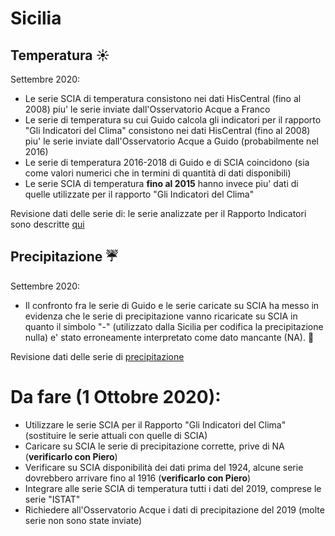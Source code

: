 # Sicilia


## Temperatura :sunny:

Settembre 2020:
- Le serie SCIA di temperatura consistono nei dati HisCentral (fino al 2008) piu' le serie inviate dall'Osservatorio Acque a Franco
- Le serie di temperatura su cui Guido calcola gli indicatori per il rapporto "Gli Indicatori del Clima" consistono nei dati HisCentral (fino al 2008) 
piu' le serie inviate dall'Osservatorio Acque a Guido (probabilmente nel 2016)
- Le serie di temperatura 2016-2018 di Guido e di SCIA coincidono (sia come valori numerici che in termini di quantità di dati disponibili)
- Le serie SCIA di temperatura **fino al 2015** hanno invece piu' dati di quelle utilizzate per il rapporto "Gli Indicatori del Clima"

Revisione dati delle serie di: le serie analizzate per il Rapporto Indicatori sono descritte [qui](./md/temperatura.md)

## Precipitazione  :umbrella:

Settembre 2020:
- Il confronto fra le serie di Guido e le serie caricate su SCIA ha messo in evidenza che le serie di precipitazione vanno ricaricate su SCIA in quanto il simbolo "-" (utilizzato dalla Sicilia per codifica la precipitazione nulla) e' stato erroneamente interpretato come dato mancante (NA).  :jack_o_lantern:

Revisione dati delle serie di [precipitazione](./md/precipitazione.md)

# Da fare (1 Ottobre 2020):

- Utilizzare le serie SCIA per il Rapporto "Gli Indicatori del Clima" (sostituire le serie attuali con quelle di SCIA)
- Caricare su SCIA le serie di precipitazione corrette, prive di NA (**verificarlo con Piero**)
- Verificare su SCIA disponibilità dei dati prima del 1924, alcune serie dovrebbero arrivare fino al 1916 (**verificarlo con Piero**)
- Integrare alle serie SCIA di temperatura tutti i dati del 2019, comprese le serie "ISTAT"
- Richiedere all'Osservatorio Acque i dati di precipitazione del 2019 (molte serie non sono state inviate)

